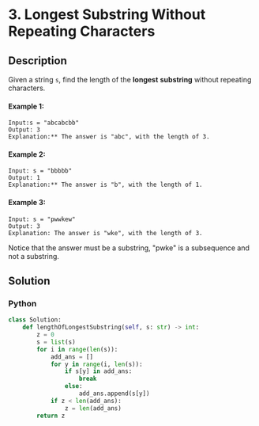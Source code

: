 # 3. Longest Substring Without Repeating Characters

## Description

Given a string `s`, find the length of the **longest** **substring** without repeating characters.

#### Example 1:
```
Input:s = "abcabcbb"
Output: 3
Explanation:** The answer is "abc", with the length of 3.
```

#### Example 2:
```
Input: s = "bbbbb"
Output: 1
Explanation:** The answer is "b", with the length of 1.
```

#### Example 3:
```
Input: s = "pwwkew"
Output: 3
Explanation: The answer is "wke", with the length of 3.
```
Notice that the answer must be a substring, "pwke" is a subsequence and not a substring.


## Solution

### Python
```python
class Solution:
    def lengthOfLongestSubstring(self, s: str) -> int:
        z = 0
        s = list(s)
        for i in range(len(s)):
            add_ans = []
            for y in range(i, len(s)):
                if s[y] in add_ans:
                    break
                else:
                    add_ans.append(s[y])
            if z < len(add_ans):
                z = len(add_ans)
        return z
```